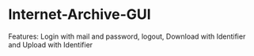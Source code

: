 # Internet-Archive-GUI

Features: Login with mail and password, logout, 
	  Download with Identifier and
	  Upload with Identifier


